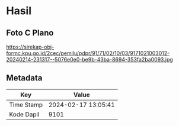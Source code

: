 # Hasil

## Foto C Plano

https://sirekap-obj-formc.kpu.go.id/2cec/pemilu/pdpr/91/71/02/10/03/9171021003012-20240214-231317--5076e0e0-be9b-43ba-8694-353fa2ba0093.jpg


## Metadata

| Key        | Value               |
| ---------- | ------------------- |
| Time Stamp | 2024-02-17 13:05:41 |
| Kode Dapil | 9101                |



